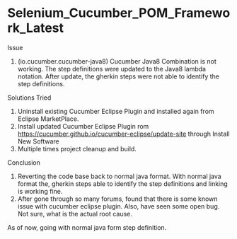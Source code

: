 # Selenium_Cucumber_POM_Framework_Latest

Issue
1. (io.cucumber.cucumber-java8) Cucumber Java8 Combination is not working. The step definitions were updated to the Java8 lambda notation. After update, the gherkin steps were not able to identify the step definitions.

Solutions Tried
1. Uninstall existing Cucumber Eclipse Plugin and installed again from Eclipse MarketPlace.
2. Install updated Cucumber Eclipse Plugin rom https://cucumber.github.io/cucumber-eclipse/update-site through Install New Software
3. Multiple times project cleanup and build.

Conclusion
1. Reverting the code base back to normal java format. With normal java format the, gherkin steps able to identify the step definitions and linking is working fine.
2. After gone through so many forums, found that there is some known issue with cucumber eclipse plugin. Also, have seen some open bug. Not sure, what is the actual 
root cause.

As of now, going with normal java form step definition.

